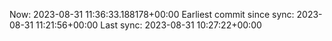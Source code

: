 Now: 2023-08-31 11:36:33.188178+00:00 Earliest commit since sync: 2023-08-31 11:21:56+00:00 Last sync: 2023-08-31 10:27:22+00:00

